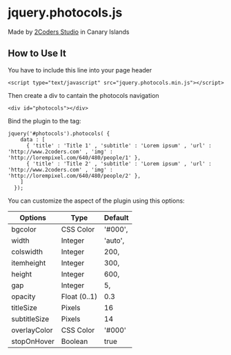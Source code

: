 # jquery.photocols.js

Made by <a href='http://2coders.com'>2Coders Studio</a> in Canary Islands

## How to Use It

You have to include this line into your page header

    <script type="text/javascript" src="jquery.photocols.min.js"></script>

Then create a div to cantain the photocols navigation

    <div id="photocols"></div>

Bind the plugin to the tag:

    jquery('#photocols').photocols( {
        data : [
          { 'title' : 'Title 1' , 'subtitle' : 'Lorem ipsum' , 'url' : 'http://www.2coders.com' , 'img' :  'http://lorempixel.com/640/480/people/1' },
          { 'title' : 'Title 2' , 'subtitle' : 'Lorem ipsum' , 'url' : 'http://www.2coders.com' , 'img' :  'http://lorempixel.com/640/480/people/2' },
        ]
      });

You can customize the aspect of the plugin using this options:

Options | Type | Default  
--- | --- | ---
bgcolor       | CSS Color     | '#000',
width		     | Integer       | 'auto',
colswidth     | Integer       | 200,
itemheight    | Integer       | 300,
height		    | Integer       | 600,
gap           | Integer       | 5,
opacity       | Float (0..1)  | 0.3
titleSize     | Pixels        | 16
subtitleSize  | Pixels        | 14
overlayColor  | CSS Color     | '#000'
stopOnHover   | Boolean       | true
